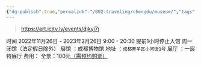 ```yaml
---
{"dg-publish":true,"permalink":"/002-traveling/chengdu/museum/","tags":["gardenEntry"]}
---
```


> https://art.icity.ly/events/djkyi7j

时间	2022年11月26日 - 2023年2月26日
9:00 - 20:30 提前1小时停止入馆
周一闭馆（法定假日除外）
展馆	：成都博物馆
地址	：`成都青羊区小河街1号`
展厅	：一层特展厅
费用：	全票：100元<u>（需预约购票）</u>
